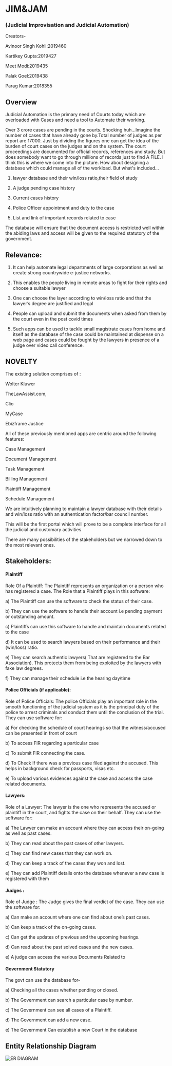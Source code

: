 #                             JIM&JAM 
###           (Judicial Improvisation and  Judicial Automation)

Creators-

Avinoor Singh Kohli:2019460

Kartikey Gupta:2019427

Meet Modi:2019435

Palak Goel:2019438

Parag Kumar:2018355

## Overview
Judicial Automation is the primary need of Courts today which are overloaded with Cases and need a tool to Automate their working. 

Over 3 crore cases are pending in the courts. Shocking huh...Imagine the number of cases that have already gone by.Total number of judges as per report are 17000. Just by dividing the figures one can get the idea of the burden of court cases on the judges and on the system. The court proceedings are documented for official records, references and study. But does somebody want to go through millions of records just to find A FILE. I think this is where we come into the picture. How about designing a database which could manage all of the workload. But what's included…

1) lawyer database and their win/loss ratio,their field of study

2) A judge pending case history

3) Current cases history
 
4) Police Officer appointment and duty to the case

5) List and link of important records related to case

The database will ensure that the document access is restricted well within the abiding laws and access will be given to the required statutory of the government.

## Relevance:

1) It can help automate legal departments of large corporations as well as create strong countrywide e-justice networks.

2) This enables the people living in remote areas to fight for their rights and choose a suitable lawyer

3) One can choose the layer according to win/loss ratio and that the lawyer’s degree are justified and legal

4) People can upload and submit the documents when asked from them by the court even in the post covid times

5) Such apps can be used to tackle  small magistrate cases from home and itself as the database of the case could be maintained at dispense on a web page and cases could be fought by the lawyers in presence of a judge over video call conference.

## NOVELTY

The existing solution comprises of :

Wolter Kluwer

TheLawAssist.com,

Clio

MyCase

Ebizframe Justice

All of these previously mentioned apps are centric around the following features:

Case Management

Document Management

Task Management

Billing Management

Plaintiff Management

Schedule Management

We are intuitively planning to maintain a lawyer database with their details and win/loss ratio with an authentication factor/bar council number.

This will be the first portal which will prove to be a complete interface for all the judicial and customary activities

There are many possibilities of the stakeholders but we narrowed down to the most relevant ones.

## Stakeholders:
#### Plaintiff
Role Of a Plaintiff: The Plaintiff represents an organization or a person who has registered a case. The Role that a Plaintiff plays in this software:

a) The Plaintiff can use the software to check the status of their case.

b) They can use the software to handle their account i.e pending payment or outstanding amount.

c) Plaintiffs can use this software to handle and maintain documents related to the case

d) It can be used to search lawyers based on their performance and their (win/loss) ratio.

e) They can search authentic lawyers( That are registered to the Bar Association). This protects them from being exploited by the lawyers with fake law degrees.

f) They can manage their schedule i.e the hearing day/time


#### Police Officials (if applicable):

Role of Police Officials: The police Officials play an important role in the smooth functioning of the judicial system as it is the principal duty of the police to arrest criminals and conduct them until the conclusion of the trial. They can use software for:

a) For checking the schedule of court hearings so that the witness/accused can be presented in front of court

b) To access FIR regarding a particular case

c) To submit FIR connecting the case.

d) To Check If there was a previous case filed against the accused. This helps in background check for passports, visas etc.

e) To upload various evidences against the case and access the case related documents.



#### Lawyers:

Role of a Lawyer: The lawyer is the one who represents the accused or plaintiff in the court, and fights the case on their behalf. They can use the software for: 

a) The Lawyer can make an account where they can access their on-going as well as past cases.

b) They can read about the past cases of other lawyers.

c) They can find new cases that they can work on.

d) They can keep a track of the cases they won and lost.

e) They can add Plaintiff details onto the database whenever a new case is registered with them

#### Judges :

Role of Judge : The Judge gives the final verdict of the case. They can use the software for:

a) Can make an account where one can find about one’s past cases. 

b) Can keep a track of the on-going cases.

c) Can get the updates of previous and the upcoming hearings.

d) Can read about the past solved cases and the new cases.

e) A judge can access the various Documents Related to 

#### Government Statutory

The govt can use the database for-

a) Checking all the cases whether pending or closed.

b) The Government can search a particular case by number.

c) The Government can see all cases of a Plaintiff.

d) The Government can add a new case.

e) The Government Can establish a new Court in the database

## Entity Relationship Diagram

![ER DIAGRAM](DBMS/images/er.png?raw=true)







